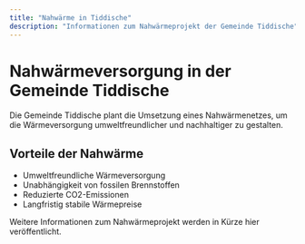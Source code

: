 ```yaml
---
title: "Nahwärme in Tiddische"
description: "Informationen zum Nahwärmeprojekt der Gemeinde Tiddische"
---
```


# Nahwärmeversorgung in der Gemeinde Tiddische

Die Gemeinde Tiddische plant die Umsetzung eines Nahwärmenetzes, um die Wärmeversorgung umweltfreundlicher und nachhaltiger zu gestalten.

## Vorteile der Nahwärme

- Umweltfreundliche Wärmeversorgung
- Unabhängigkeit von fossilen Brennstoffen
- Reduzierte CO2-Emissionen
- Langfristig stabile Wärmepreise

Weitere Informationen zum Nahwärmeprojekt werden in Kürze hier veröffentlicht.
